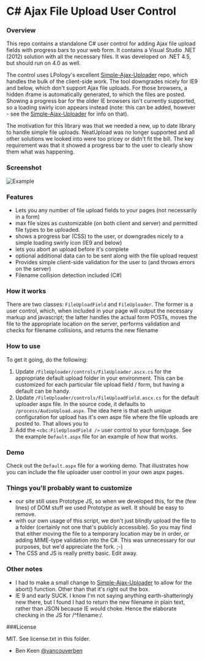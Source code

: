 # C# Ajax File Upload User Control

### Overview

This repo contains a standalone C# user control for adding Ajax file upload fields with progress bars to your web form. It
contains a Visual Studio .NET (2012) solution with all the necessary files. It was developed on .NET 4.5, but should run on
4.0 as well.

The control uses LPology's excellent [Simple-Ajax-Uploader](https://github.com/LPology/Simple-Ajax-Uploader) repo, which handles
the bulk of the client-side work. The tool downgrades nicely for IE9 and below, which don't support Ajax file uploads.
For those browsers, a hidden iframe is automatically generated, to which the files are posted. Showing a progress bar for
the older IE browsers isn't currently supported, so a loading swirly icon appears instead (note: this can be added, however -
see the [Simple-Ajax-Uploader](https://github.com/LPology/Simple-Ajax-Uploader) for info on that).

The motivation for this library was that we needed a new, up to date library to handle simple file uploads. NeatUpload was
no longer supported and all other solutions we looked into were too pricey or didn't fit the bill. The key requirement was
that it showed a progress bar to the user to clearly show them what was happening.

### Screenshot
![Example](http://www.formtools.org/external/example2.png "Example")

### Features
- Lets you any number of file upload fields to your pages (not necessarily in a form)
- max file sizes as customizable (on both client and server) and permitted file types to be uploaded.
- shows a progress bar (CSS) to the user, or downgrades nicely to a simple loading swirly icon (IE9 and below)
- lets you abort an upload before it's complete
- optional additional data can to be sent along with the file upload request
- Provides simple client-side validation for the user to (and throws errors on the server)
- Filename collision detection included (C#)

### How it works
There are two classes: `FileUploadField` and `FileUploader`. The former is a user control, which, when included in your
page will output the necessary markup and javascript; the latter handles the actual form POSTs, moves the file to the
appropriate location on the server, performs validation and checks for filename collisions, and returns the new filename

### How to use
To get it going, do the following:
1. Update `/FileUploader/controls/FileUploader.ascx.cs` for the appropriate default upload folder in your environment.
This can be customized for each particular file upload field / form, but having a default can be handy.
2. Update `/FileUploader/controls/FileUploadField.ascx.cs` for the default uploader aspx file. In the source code, it defaults
to `/process/AudioUpload.aspx`. The idea here is that each unique configuration for upload has it's own aspx file where
the file uploads are posted to. That allows you to
3. Add the `<cbc:FileUploadField />` user control to your form/page. See the example `Default.aspx` file for an example
of how that works.

### Demo
Check out the `Default.aspx` file for a working demo. That illustrates how you can include the file uploader user
control in your own aspx pages.

### Things you'll probably want to customize
- our site still uses Prototype JS, so when we developed this, for the (few lines) of DOM stuff we used Prototype as well. It
should be easy to remove.
- with our own usage of this script, we don't just blindly upload the file to a folder (certainly not one that's publicly
accessible). So you may find that either moving the file to a temporary location may be in order, or adding MIME-type
validation into the C#. This was unnecessary for our purposes, but we'd appreciate the fork. ;-)
- The CSS and JS is really pretty basic. Edit away.

### Other notes
- I had to make a small change to [Simple-Ajax-Uploader](https://github.com/LPology/Simple-Ajax-Uploader) to allow
for the abort() function. Other than that it's right out the box.
- IE 9 and early SUCK. I know I'm not saying anything earth-shatteringly new there, but I found I had to return the
new filename in plain text, rather than JSON because IE would choke. Hence the elaborate checking in the JS for
/^filename:/.

###License 

MIT. See license.txt in this folder.



- Ben Keen [@vancouverben](https://twitter.com/vancouverben)
